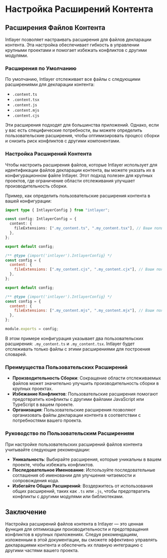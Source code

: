 # Настройка Расширений Контента

## Расширения Файлов Контента

Intlayer позволяет настраивать расширения для файлов декларации контента. Эта настройка обеспечивает гибкость в управлении крупными проектами и помогает избежать конфликтов с другими модулями.

### Расширения по Умолчанию

По умолчанию, Intlayer отслеживает все файлы с следующими расширениями для декларации контента:

- `.content.ts`
- `.content.tsx`
- `.content.js`
- `.content.mjs`
- `.content.cjs`

Эти расширения подходят для большинства приложений. Однако, если у вас есть специфические потребности, вы можете определить пользовательские расширения, чтобы оптимизировать процесс сборки и снизить риск конфликтов с другими компонентами.

### Настройка Расширений Контента

Чтобы настроить расширения файлов, которые Intlayer использует для идентификации файлов декларации контента, вы можете указать их в конфигурационном файле Intlayer. Этот подход полезен для крупных проектов, где ограничение области отслеживания улучшает производительность сборки.

Пример, как определить пользовательские расширения контента в вашей конфигурации:

```typescript fileName="intlayer.config.ts" codeFormat="typescript"
import type { IntlayerConfig } from "intlayer";

const config: IntlayerConfig = {
  content: {
    fileExtensions: [".my_content.ts", ".my_content.tsx"], // Ваши пользовательские расширения
  },
};

export default config;
```

```javascript fileName="intlayer.config.mjs" codeFormat="esm"
/** @type {import('intlayer').IntlayerConfig} */
const config = {
  content: {
    fileExtensions: [".my_content.cjs", ".my_content.cjx"], // Ваши пользовательские расширения
  },
};

export default config;
```

```javascript fileName="intlayer.config.cjs" codeFormat="commonjs"
/** @type {import('intlayer').IntlayerConfig} */
const config = {
  content: {
    fileExtensions: [".my_content.mjs", ".my_content.mjx"], // Ваши пользовательские расширения
  },
};

module.exports = config;
```

В этом примере конфигурация указывает два пользовательских расширения: `.my_content.ts` и `.my_content.tsx`. Intlayer будет отслеживать только файлы с этими расширениями для построения словарей.

### Преимущества Пользовательских Расширений

- **Производительность Сборки**: Сокращение области отслеживаемых файлов может значительно улучшить производительность сборки в крупных проектах.
- **Избежание Конфликтов**: Пользовательские расширения помогают предотвратить конфликты с другими файлами JavaScript или TypeScript в вашем проекте.
- **Организация**: Пользовательские расширения позволяют организовать файлы декларации контента в соответствии с потребностями вашего проекта.

### Руководство по Пользовательским Расширениям

При настройке пользовательских расширений файлов контента учитывайте следующие рекомендации:

- **Уникальность**: Выбирайте расширения, которые уникальны в вашем проекте, чтобы избежать конфликтов.
- **Последовательное Именование**: Используйте последовательные соглашения об именовании для улучшения читаемости и сопровождения кода.
- **Избегайте Общих Расширений**: Воздержитесь от использования общих расширений, таких как `.ts` или `.js`, чтобы предотвратить конфликты с другими модулями или библиотеками.

## Заключение

Настройка расширений файлов контента в Intlayer — это ценная функция для оптимизации производительности и предотвращения конфликтов в крупных приложениях. Следуя рекомендациям, изложенным в этой документации, вы сможете эффективно управлять декларациями контента и обеспечить их плавную интеграцию с другими частями вашего проекта.
